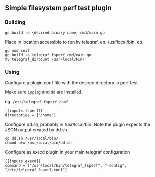 ## Simple filesystem perf test plugin

### Building
`go build -o {desired binary name} cmd/main.go`

Place in location accessible to run by telegraf, eg. /usr/local/bin.
eg.

```
go mod init
go build -o telegraf_fsperf cmd/main.go
mv telegraf_dircount /usr/local/bin/
```



### Using
Configure a plugin.conf file with the desired directory to perf test

Make sure `ioping` and `dd` are installed.


eg. `/etc/telegraf_fsperf.conf`
```
[[inputs.fsperf]]
directories = ["/home"]
```

Configure dd.sh, probably in /usr/local/bin. Note the plugin expects the JSON
output created by dd.sh.
```
cp dd.sh /usr/local/bin/
chmod u+x /usr/local/bin/dd.sh
```


Configure as execd plugin in your main telegraf configuration
```
[[inputs.execd]]
command = ["/usr/local/bin/telegraf_fsperf", "-config", "/etc/telegraf_fsperf.conf"]
```

